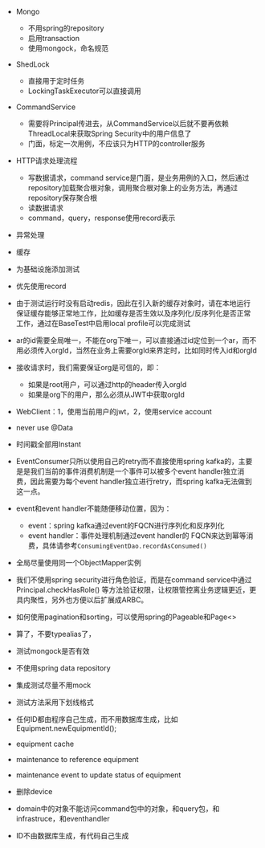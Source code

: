 - Mongo
    - 不用spring的repository
    - 启用transaction
    - 使用mongock，命名规范
- ShedLock
    - 直接用于定时任务
    - LockingTaskExecutor可以直接调用
- CommandService
    - 需要将Principal传进去，从CommandService以后就不要再依赖ThreadLocal来获取Spring Security中的用户信息了
    - 门面，标定一次用例，不应该只为HTTP的controller服务
- HTTP请求处理流程
    - 写数据请求，command service是门面，是业务用例的入口，然后通过repository加载聚合根对象，调用聚合根对象上的业务方法，再通过repository保存聚合根
    - 读数据请求
    - command，query，response使用record表示
- 异常处理
- 缓存
- 为基础设施添加测试
- 优先使用record
- 由于测试运行时没有启动redis，因此在引入新的缓存对象时，请在本地运行保证缓存能够正常地工作，比如缓存是否生效以及序列化/反序列化是否正常工作，通过在BaseTest中启用local
  profile可以完成测试
- ar的id需要全局唯一，不能在org下唯一，可以直接通过id定位到一个ar，而不用必须传入orgId，当然在业务上需要orgId来界定时，比如同时传入id和orgId
- 接收请求时，我们需要保证org是可信的，即：
    - 如果是root用户，可以通过http的header传入orgId
    - 如果是org下的用户，那么必须从JWT中获取orgId
- WebClient：1，使用当前用户的jwt，2，使用service account
- never use @Data
- 时间戳全部用Instant
- EventConsumer只所以使用自己的retry而不直接使用spring kafka的，主要是是我们当前的事件消费机制是一个事件可以被多个event
  handler独立消费，因此需要为每个event handler独立进行retry，而spring kafka无法做到这一点。
- event和event handler不能随便移动位置，因为：
    - event：spring kafka通过event的FQCN进行序列化和反序列化
    - event handler：事件处理机制通过event handler的 FQCN来达到幂等消费，具体请参考`ConsumingEventDao.recordAsConsumed()`
- 全局尽量使用同一个ObjectMapper实例
- 我们不使用spring security进行角色验证，而是在command service中通过Principal.checkHasRole()
  等方法验证权限，让权限管控离业务逻辑更近，更具内聚性，另外也方便以后扩展成ARBC。
- 如何使用pagination和sorting，可以使用spring的Pageable和Page<>
- 算了，不要typealias了，
- 测试mongock是否有效
- 不使用spring data repository
- 集成测试尽量不用mock
- 测试方法采用下划线格式
- 任何ID都由程序自己生成，而不用数据库生成，比如Equipment.newEquipmentId();

- equipment cache
- maintenance to reference equipment
- maintenance event to update status of equipment
- 删除device
- domain中的对象不能访问command包中的对象，和query包，和infrastruce，和eventhandler
- ID不由数据库生成，有代码自己生成
